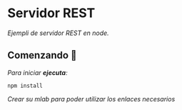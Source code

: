 # Servidor REST

_Ejempli de servidor REST en node._

## Comenzando 🚀

_Para iniciar **ejecuta**:_

```
npm install
```

_Crear su mlab para poder utilizar los enlaces necesarios_